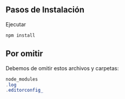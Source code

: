 ## Pasos de Instalación

Ejecutar

```shell
npm install
```



## Por omitir

Debemos de omitir estos archivos y carpetas:

```csharp
node_modules
.log
.editorconfig_
```
